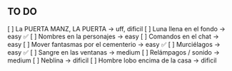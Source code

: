 ## TO DO


[ ] La PUERTA MANZ, LA PUERTA         -> uff, dificil
[ ] Luna llena en el fondo            -> easy ✅
[ ] Nombres en la personajes          -> easy
[ ] Comandos en el chat               -> easy
[ ] Mover fantasmas por el cementerio -> easy ✅
[ ] Murciélagos                       -> easy ✅
[ ] Sangre en las ventanas            -> medium
[ ] Relámpagos / sonido               -> medium
[ ] Neblina                           -> dificil
[ ] Hombre lobo encima de la casa     -> dificil
